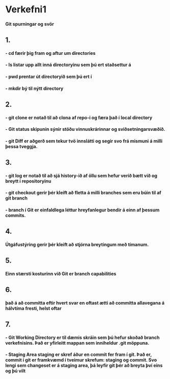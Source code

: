 # Verkefni1

#### Git spurningar og svör

## 1. 
#### - cd færir þig fram og aftur um directories
#### - ls listar upp allt inná directoryinu sem þú ert staðsettur á
#### - pwd prentar út directoryið sem þú ert í
#### - mkdir bý til nýtt directory

## 2. 
#### - git clone er notað til að clona af repo-i og færa það í local directory
#### - Git status skipunin sýnir stöðu vinnuskrárinnar og sviðsetningarsvæðið.
#### - git Diff er aðgerð sem tekur tvö innslátti og segir svo frá mismuni á milli þessa tveggja.

## 3.
#### - git log er notað til að sjá history-ið af öllu sem hefur verið bætt við og breytt í repositoryinu
#### - git checkout gerir þér kleift að fletta á milli branches sem eru búin til af git branch
#### - branch í Git er einfaldlega léttur hreyfanlegur bendir á einn af þessum commits.

## 4.
#### Útgáfustýring gerir þér kleift að stjórna breytingum með tímanum.

## 5.
#### Einn stærsti kosturinn við Git er branch capabilities

## 6.
#### það á að committa eftir hvert svar en oftast ætti að committa allavegana á hálvtíma fresti, helst oftar

## 7.
#### - Git Working Directory er til dæmis skráin sem þú hefur skoðað branch verkefnisins. Það er yfirleitt mappan sem inniheldur .git möppuna.
#### - Staging Area staging er skref áður en commit fer fram í git. Það er, commit í git er framkvæmd í tveimur skrefum: staging og commit. Svo lengi sem changeset er á staging area, þá leyfir git þér að breyta því eins og þú vilt